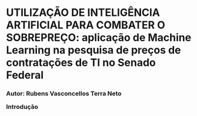 # UTILIZAÇÃO DE INTELIGÊNCIA ARTIFICIAL PARA COMBATER O SOBREPREÇO: aplicação de Machine Learning na pesquisa de preços de contratações de TI no Senado Federal

<h3>Autor: Rubens Vasconcellos Terra Neto

Introdução


